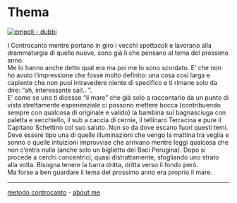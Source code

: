 # Thema  

[![](https://live.staticflickr.com/65535/51792857256_d1cc206803_c.jpg "empoli - dubbi")](https://flic.kr/s/aHBqjzwAJ2)   

I Controcanto mentre portano in giro i vecchi spettacoli e lavorano alla drammaturgia di quello nuovo, sono già lì che pensano al tema del prossimo anno.  
Me lo hanno anche detto qual era ma poi me lo sono scordato. E’ che non ho avuto l’impressione che fosse molto definito: una cosa così larga e capiente che non puoi intravedere niente di specifico e ti rimane solo da dire: “ah, interessante sai!.. ”.  
E’ come se uno ti dicesse “il mare” che già solo a raccontarlo da un punto di vista strettamente esperienziale ci possono mettere bocca (contribuendo sempre con qualcosa di originale e valido) la bambina sul bagnasciuga con paletta e secchiello, il sub a caccia di cernie, il tellinaro Terracina e pure il Capitano Schettino col suo saluto.
Non so da dove escano fuori questi temi. Deve essere tipo una di quelle illuminazioni che vengo la mattina tra veglia e sonno o quelle intuizioni improvvise che arrivano mentre leggi qualcosa che non c’entra nulla (anche solo un biglietto dei Baci Perugina). Dopo si procede a cerchi concentrici, quasi distrattamente, sfogliando uno strato alla volta. Bisogna tenere la barra dritta, dritta verso il fondo però.  
Ma forse a ben guardare il tema del prossimo anno era proprio il mare.  
 
---   
[metodo controcanto](https://cacioman.github.io/controcanto000.html) - [about me](https://about.me/cacioman) 

